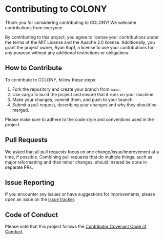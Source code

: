 # Contributing to COLONY

Thank you for considering contributing to COLONY! We welcome contributions from everyone.

By contributing to this project, you agree to license your contributions under the terms of the MIT License and the Apache 2.0 license. Additionally, you grant the project owner, Ryan Kopf, a license to use your contributions for any purpose without any additional restrictions or obligations.


## How to Contribute

To contribute to COLONY, follow these steps:

1. Fork the repository and create your branch from `main`.
2. Use cargo to build the project and ensure that it runs on your machine.
3. Make your changes, commit them, and push to your branch.
4. Submit a pull request, describing your changes and why they should be merged.

Please make sure to adhere to the code style and conventions used in the project.

## Pull Requests

We asked that all pull requests focus on one change/issue/improvement at a time, if possible. Combining pull requests that do multiple things, such as major reformatting and then minor changes, should instead be done in separate PRs.

## Issue Reporting

If you encounter any issues or have suggestions for improvements, please open an issue on the [issue tracker](https://github.com/ryankopf/colony/issues).

## Code of Conduct

Please note that this project follows the [Contributor Covenant Code of Conduct](https://www.contributor-covenant.org/version/2/0/code_of_conduct/).
